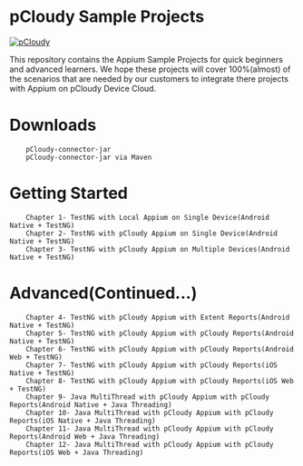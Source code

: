 # pCloudy Sample Projects

[![pCloudy](https://www.pcloudy.com/wp-content/uploads/2015/11/PCloudy_Logo_0-1.png)](http://www.pcloudy.com/)

This repository contains the Appium Sample Projects for quick beginners and advanced learners. We hope these projects will cover 100%(almost) of the scenarios that are needed by our customers to integrate there projects with Appium on pCloudy Device Cloud.



# Downloads
		pCloudy-connector-jar
		pCloudy-connector-jar via Maven

# Getting Started
		Chapter 1- TestNG with Local Appium on Single Device(Android Native + TestNG)
		Chapter 2- TestNG with pCloudy Appium on Single Device(Android Native + TestNG)
		Chapter 3- TestNG with pCloudy Appium on Multiple Devices(Android Native + TestNG)
			
# Advanced(Continued...)
		Chapter 4- TestNG with pCloudy Appium with Extent Reports(Android Native + TestNG)
		Chapter 5- TestNG with pCloudy Appium with pCloudy Reports(Android Native + TestNG)
		Chapter 6- TestNG with pCloudy Appium with pCloudy Reports(Android Web + TestNG)
		Chapter 7- TestNG with pCloudy Appium with pCloudy Reports(iOS Native + TestNG)
		Chapter 8- TestNG with pCloudy Appium with pCloudy Reports(iOS Web + TestNG)
		Chapter 9- Java MultiThread with pCloudy Appium with pCloudy Reports(Android Native + Java Threading)
		Chapter 10- Java MultiThread with pCloudy Appium with pCloudy Reports(iOS Native + Java Threading)
		Chapter 11- Java MultiThread with pCloudy Appium with pCloudy Reports(Android Web + Java Threading)
		Chapter 12- Java MultiThread with pCloudy Appium with pCloudy Reports(iOS Web + Java Threading)
